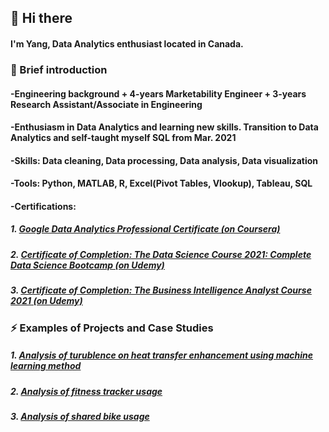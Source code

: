 ## 👋 Hi there
#### I'm Yang, Data Analytics enthusiast located in Canada.

### 🤔 Brief introduction
#### -Engineering background + 4-years Marketability Engineer + 3-years Research Assistant/Associate in Engineering
#### -Enthusiasm in Data Analytics and learning new skills. Transition to Data Analytics and self-taught myself SQL from Mar. 2021
#### -Skills: Data cleaning, Data processing, Data analysis, Data visualization
#### -Tools: Python, MATLAB, R, Excel(Pivot Tables, Vlookup), Tableau, SQL
#### -Certifications:
##### 1. [Google Data Analytics Professional Certificate (on Coursera)](https://www.coursera.org/account/accomplishments/specialization/certificate/KZ68LLVWKS5W)
##### 2. [Certificate of Completion: The Data Science Course 2021: Complete Data Science Bootcamp (on Udemy)](https://udemy-certificate.s3.amazonaws.com/pdf/UC-f817df28-c27c-4a6b-834a-499cf06c7f2a.pdf)
##### 3. [Certificate of Completion: The Business Intelligence Analyst Course 2021 (on Udemy)](https://udemy-certificate.s3.amazonaws.com/pdf/UC-aafa6146-3112-4e65-9866-b321ffb8fe72.pdf)

### ⚡ Examples of Projects and Case Studies
##### 1. [Analysis of turublence on heat transfer enhancement using machine learning method](https://github.com/yang19n/Research-Project-Regression-Analysis)
##### 2. [Analysis of fitness tracker usage](https://github.com/yang19n/Case-Study-Fitness-Tracker-Usage)
##### 3. [Analysis of shared bike usage](https://github.com/yang19n/Case-Study-Shared-bike-usage)

<!--
**yang19n/yang19n** is a ✨ _special_ ✨ repository because its `README.md` (this file) appears on your GitHub profile.

Here are some ideas to get you started:

- 🔭 I’m currently working on ...
- 🌱 I’m currently learning ...
- 👯 I’m looking to collaborate on ...
- 🤔 I’m looking for help with ...
- 💬 Ask me about ...
- 📫 How to reach me: ...
- 😄 Pronouns: ...
- ⚡ Fun fact: ...
-->
